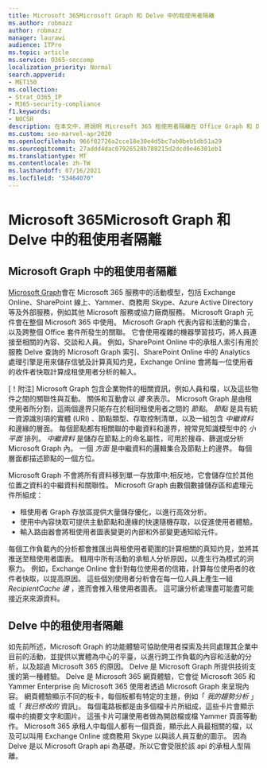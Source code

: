 ```yaml
---
title: Microsoft 365Microsoft Graph 和 Delve 中的租使用者隔離
ms.author: robmazz
author: robmazz
manager: laurawi
audience: ITPro
ms.topic: article
ms.service: O365-seccomp
localization_priority: Normal
search.appverid:
- MET150
ms.collection:
- Strat_O365_IP
- M365-security-compliance
f1.keywords:
- NOCSH
description: 在本文中，將說明 Microsoft 365 租使用者隔離在 Office Graph 和 Delve 中的運作方式。
ms.custom: seo-marvel-apr2020
ms.openlocfilehash: 966f02726a2cce18e30e4d5bc7ab0beb5db51a29
ms.sourcegitcommit: 27addd4dac07926528b788215d2dcd0e46301eb1
ms.translationtype: MT
ms.contentlocale: zh-TW
ms.lasthandoff: 07/16/2021
ms.locfileid: "53464070"
---
```

# <a name="microsoft-365-tenant-isolation-in-the-microsoft-graph-and-delve"></a>Microsoft 365Microsoft Graph 和 Delve 中的租使用者隔離

## <a name="tenant-isolation-in-the-microsoft-graph"></a>Microsoft Graph 中的租使用者隔離

[Microsoft Graph](https://developer.microsoft.com/graph)會在 Microsoft 365 服務中的活動模型，包括 Exchange Online、SharePoint 線上、Yammer、商務用 Skype、Azure Active Directory 等及外部服務，例如其他 Microsoft 服務或協力廠商服務。 Microsoft Graph 元件會在整個 Microsoft 365 中使用。 Microsoft Graph 代表內容和活動的集合，以及跨整個 Office 套件所發生的關聯。 它會使用複雜的機器學習技巧，將人員連接至相關的內容、交談和人員。 例如，SharePoint Online 中的承租人索引有用於服務 Delve 查詢的 Microsoft Graph 索引、SharePoint Online 中的 Analytics 處理引擎是用來儲存信號及計算真知灼見，Exchange Online 會將每一位使用者的收件者快取計算成租使用者分析的輸入。

[！附注] Microsoft Graph 包含企業物件的相關資訊，例如人員和檔，以及這些物件之間的關聯性與互動。 關係和互動會以 *邊* 來表示。 Microsoft Graph 是由租使用者所分割，這兩個邊界只能存在於相同租使用者之間的 *節點*。 *節點* 是具有統一資源識別項的實體 (URI) 、節點類型、存取控制清單，以及一組包含 *中繼資料* 和邊緣的層面。 每個節點都有相關聯的中繼資料和邊界，視常見知識模型中的 *小平面* 排列。 *中繼資料* 是儲存在節點上的命名屬性，可用於搜尋、篩選或分析 Microsoft Graph 內。 一個 *方面* 是中繼資料的邏輯集合及節點上的邊界。 每個層面都描述節點的一個方位。 

Microsoft Graph 不會將所有資料移到單一存放庫中;相反地，它會儲存位於其他位置之資料的中繼資料和關聯性。 Microsoft Graph 由數個數據儲存區和處理元件所組成：

- 租使用者 Graph 存放區提供大量儲存優化，以進行高效分析。
- 使用中內容快取可提供主動節點和邊緣的快速隨機存取，以促進使用者體驗。
- 輸入路由器會將租使用者圖表變更的內部和外部變更通知給元件。

每個工作負載內的分析都會推匯出與租使用者範圍的計算相關的真知灼見，並將其推送至租使用者圖表。 租用中所有活動的承租人分析原因，以產生行為模式的洞察力。 例如，Exchange Online 會針對每位使用者的信箱，計算每位使用者的收件者快取，以提高原因。 這些個別使用者分析會在每一位人員上產生一組 *RecipientCache 邊* ，進而會推入租使用者圖表。 這可讓分析處理盡可能盡可能接近來來源資料。

## <a name="tenant-isolation-in-delve"></a>Delve 中的租使用者隔離

如先前所述，Microsoft Graph 的功能體驗可協助使用者探索及共同處理其企業中目前的活動，並提供以實體為中心的平臺，以進行跨工作負載的內容和活動的分析，以及超過 Microsoft 365 的原因。 Delve 是 Microsoft Graph 所提供技術支援的第一種體驗。
Delve 是 Microsoft 365 網頁體驗，它會從 Microsoft 365 和 Yammer Enterprise 向 Microsoft 365 使用者透過 Microsoft Graph 來呈現內容。 網頁體驗顯示不同的板卡，每個板都有特定的主題，例如「 *我的趨勢分析* 」或「 *我已修改的* 資訊」。 每個電路板都是由多個檔卡片所組成，這些卡片會顯示檔中的摘要文字和圖片。 這張卡片可讓使用者做為開啟檔或檔 Yammer 頁面等動作。 Microsoft 365 承租人中每個人都有一個頁面，顯示此人員最相關的檔，以及可以叫用 Exchange Online 或商務用 Skype 以與該人員互動的圖示。 因為 Delve 是以 Microsoft Graph api 為基礎，所以它會受限於該 api 的承租人型隔離。